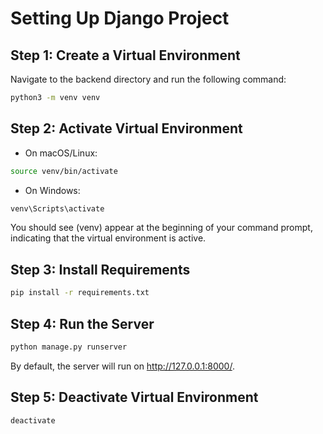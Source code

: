 # Setting Up Django Project

## Step 1: Create a Virtual Environment

Navigate to the backend directory and run the following command:

```bash
python3 -m venv venv
```

## Step 2: Activate Virtual Environment

- On macOS/Linux:

```bash
source venv/bin/activate
```

- On Windows:

```bash
venv\Scripts\activate
```

You should see (venv) appear at the beginning of your command prompt, indicating that the virtual environment is active.

## Step 3: Install Requirements

```bash
pip install -r requirements.txt
```

## Step 4: Run the Server

```bash
python manage.py runserver
```

By default, the server will run on <http://127.0.0.1:8000/>.

## Step 5: Deactivate Virtual Environment

```bash
deactivate
```
